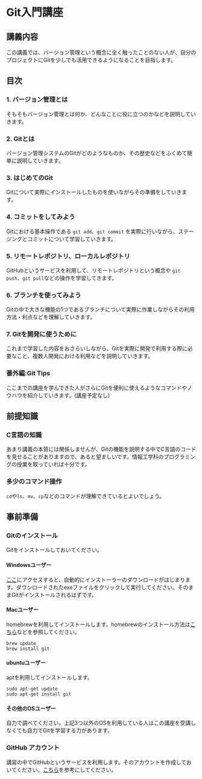 # Git入門講座

## 講義内容

この講義では、バージョン管理という概念に全く触ったことのない人が、自分のプロジェクトにGitを少しでも活用できるようになることを目指します。

## 目次

### 1. バージョン管理とは

そもそもバージョン管理とは何か、どんなことに役に立つのかなどを説明していきます。

### 2. Gitとは

バージョン管理システムのGitがどのようなものか、その歴史などをふくめて簡単に説明していきます。

### 3. はじめてのGit

Gitについて実際にインストールしたものを使いながらその準備をしていきます。

### 4. コミットをしてみよう

Gitにおける基本操作である `git add`、`git commit` を実際に行いながら、ステージングとコミットについて学習していきます。

### 5. リモートレポジトリ、ローカルレポジトリ

GitHubというサービスを利用して、リモートレポジトリという概念や `git push`、`git pull`などの操作を学習してきます。

### 6. ブランチを使ってみよう

Gitの中で大きな機能の1つであるブランチについて実際に作業しながらその利用方法・利点などを理解していきます。

### 7. Gitを開発に使うために

これまで学習した内容をおさらいしながら、Gitを実際に開発で利用する際に必要なこと、複数人開発における利用などを説明していきます。

### 番外編:Git Tips

ここまでの講座を学んできた人がさらにGitを便利に使えるようなコマンドやノウハウを紹介していきます。(講座予定なし)

## 前提知識

### C言語の知識

あまり講義の本質には関係しませんが、Gitの機能を説明する中でC言語のコードを見せることがありますので、あると望ましいです。情報工学科のプログラミングの授業を取っていれば十分です。

### 多少のコマンド操作

`cd`や`ls`、`mv`、`cp`などのコマンドが理解できているとよいでしょう。

## 事前準備

### Gitのインストール

Gitをインストールしておいてください。

#### Windowsユーザー

[ここ](https://git-scm.com/download/win)にアクセスすると、自動的にインストーラーのダウンロードがはじまります。ダウンロードされたexeファイルをクリックして実行してください。そのままGitがインストールされるはずです。

#### Macユーザー

homebrewを利用してインストールします。homebrewのインストール方法は[こちら](http://qiita.com/_daisuke/items/d3b2477d15ed2611a058)などを参照してください。

```
brew update
brew install git
```

#### ubuntuユーザー

aptを利用してインストールします。

```
sudo apt-get update
sudo apt-get install git
```

#### その他のOSユーザー

自力で調べてください。上記3つ以外のOSを利用している人はこの講座を受講しなくても自力でGitを学習する力があります。

### GitHub アカウント

講習の中でGitHubというサービスを利用します。そのアカウントを作成しておいてください。[こちら](http://qiita.com/kooohei/items/361da3c9dbb6e0c7946b)を参考にしてください。

